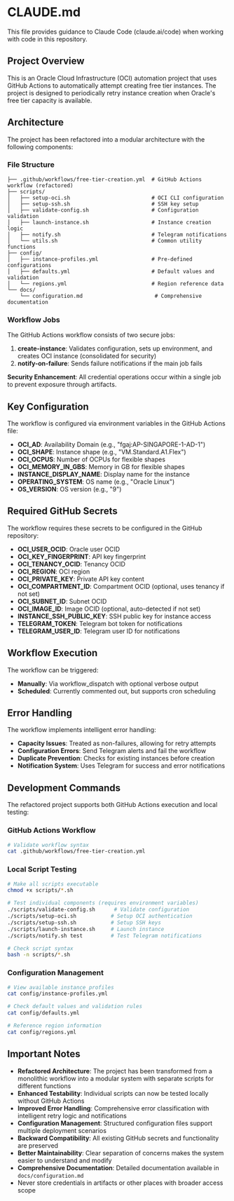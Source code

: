 # CLAUDE.md

This file provides guidance to Claude Code (claude.ai/code) when working with code in this repository.

## Project Overview

This is an Oracle Cloud Infrastructure (OCI) automation project that uses GitHub Actions to automatically attempt creating free tier instances. The project is designed to periodically retry instance creation when Oracle's free tier capacity is available.

## Architecture

The project has been refactored into a modular architecture with the following components:

### File Structure
```
├── .github/workflows/free-tier-creation.yml  # GitHub Actions workflow (refactored)
├── scripts/
│   ├── setup-oci.sh                          # OCI CLI configuration
│   ├── setup-ssh.sh                          # SSH key setup  
│   ├── validate-config.sh                    # Configuration validation
│   ├── launch-instance.sh                    # Instance creation logic
│   ├── notify.sh                             # Telegram notifications
│   └── utils.sh                              # Common utility functions
├── config/
│   ├── instance-profiles.yml                 # Pre-defined configurations
│   ├── defaults.yml                          # Default values and validation
│   └── regions.yml                           # Region reference data
└── docs/
    └── configuration.md                       # Comprehensive documentation
```

### Workflow Jobs

The GitHub Actions workflow consists of two secure jobs:

1. **create-instance**: Validates configuration, sets up environment, and creates OCI instance (consolidated for security)
2. **notify-on-failure**: Sends failure notifications if the main job fails

**Security Enhancement**: All credential operations occur within a single job to prevent exposure through artifacts.

## Key Configuration

The workflow is configured via environment variables in the GitHub Actions file:

- **OCI_AD**: Availability Domain (e.g., "fgaj:AP-SINGAPORE-1-AD-1")
- **OCI_SHAPE**: Instance shape (e.g., "VM.Standard.A1.Flex")
- **OCI_OCPUS**: Number of OCPUs for flexible shapes
- **OCI_MEMORY_IN_GBS**: Memory in GB for flexible shapes
- **INSTANCE_DISPLAY_NAME**: Display name for the instance
- **OPERATING_SYSTEM**: OS name (e.g., "Oracle Linux")
- **OS_VERSION**: OS version (e.g., "9")

## Required GitHub Secrets

The workflow requires these secrets to be configured in the GitHub repository:

- **OCI_USER_OCID**: Oracle user OCID
- **OCI_KEY_FINGERPRINT**: API key fingerprint  
- **OCI_TENANCY_OCID**: Tenancy OCID
- **OCI_REGION**: OCI region
- **OCI_PRIVATE_KEY**: Private API key content
- **OCI_COMPARTMENT_ID**: Compartment OCID (optional, uses tenancy if not set)
- **OCI_SUBNET_ID**: Subnet OCID
- **OCI_IMAGE_ID**: Image OCID (optional, auto-detected if not set)
- **INSTANCE_SSH_PUBLIC_KEY**: SSH public key for instance access
- **TELEGRAM_TOKEN**: Telegram bot token for notifications
- **TELEGRAM_USER_ID**: Telegram user ID for notifications

## Workflow Execution

The workflow can be triggered:

- **Manually**: Via workflow_dispatch with optional verbose output
- **Scheduled**: Currently commented out, but supports cron scheduling

## Error Handling

The workflow implements intelligent error handling:

- **Capacity Issues**: Treated as non-failures, allowing for retry attempts
- **Configuration Errors**: Send Telegram alerts and fail the workflow
- **Duplicate Prevention**: Checks for existing instances before creation
- **Notification System**: Uses Telegram for success and error notifications

## Development Commands

The refactored project supports both GitHub Actions execution and local testing:

### GitHub Actions Workflow
```bash
# Validate workflow syntax
cat .github/workflows/free-tier-creation.yml
```

### Local Script Testing
```bash
# Make all scripts executable
chmod +x scripts/*.sh

# Test individual components (requires environment variables)
./scripts/validate-config.sh      # Validate configuration
./scripts/setup-oci.sh           # Setup OCI authentication
./scripts/setup-ssh.sh           # Setup SSH keys
./scripts/launch-instance.sh     # Launch instance
./scripts/notify.sh test         # Test Telegram notifications

# Check script syntax
bash -n scripts/*.sh
```

### Configuration Management
```bash
# View available instance profiles
cat config/instance-profiles.yml

# Check default values and validation rules
cat config/defaults.yml

# Reference region information
cat config/regions.yml
```

## Important Notes

- **Refactored Architecture**: The project has been transformed from a monolithic workflow into a modular system with separate scripts for different functions
- **Enhanced Testability**: Individual scripts can now be tested locally without GitHub Actions
- **Improved Error Handling**: Comprehensive error classification with intelligent retry logic and notifications  
- **Configuration Management**: Structured configuration files support multiple deployment scenarios
- **Backward Compatibility**: All existing GitHub secrets and functionality are preserved
- **Better Maintainability**: Clear separation of concerns makes the system easier to understand and modify
- **Comprehensive Documentation**: Detailed documentation available in `docs/configuration.md`
- Never store credentials in artifacts or other places with broader access scope